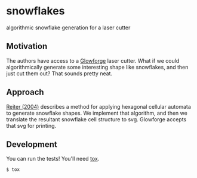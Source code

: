 # snowflakes

algorithmic snowflake generation for a laser cutter

## Motivation

The authors have access to a [Glowforge](https://glowforge.com/) laser
cutter. What if we could algorithmically generate some interesting shape
like snowflakes, and then just cut them out? That sounds pretty neat.

## Approach

[Reiter (2004)](http://www.patarnott.com/pdf/SnowCrystalGrowth.pdf)
describes a method for applying hexagonal cellular automata to generate
snowflake shapes. We implement that algorithm, and then we translate the
resultant snowflake cell structure to svg. Glowforge accepts that svg for
printing.

## Development

You can run the tests! You'll need
[tox](https://tox.readthedocs.io/en/latest/index.html).

```shell
$ tox
```
